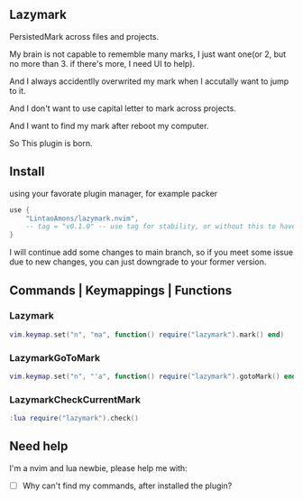 ## Lazymark

PersistedMark across files and projects.

My brain is not capable to rememble many marks, I just want one(or 2, but no more than 3. if there's more, I need UI to help).

And I always accidentlly overwrited my mark when I accutally want to jump to it.

And I don't want to use capital letter to mark across projects.

And I want to find my mark after reboot my computer.

So This plugin is born.

## Install

using your favorate plugin manager, for example packer

```lua
use {
	"LintaoAmons/lazymark.nvim",
	-- tag = "v0.1.0" -- use tag for stability, or without this to have latest fixed and functions
}
```

I will continue add some changes to main branch, so if you meet some issue due to new changes, you can just downgrade to your former version.

## Commands | Keymappings | Functions

### Lazymark

```lua
vim.keymap.set("n", "ma", function() require("lazymark").mark() end)
```

### LazymarkGoToMark

```lua
vim.keymap.set("n", "'a", function() require("lazymark").gotoMark() end)
```

### LazymarkCheckCurrentMark

```lua
:lua require("lazymark").check()
```

## Need help

I'm a nvim and lua newbie, please help me with:

- [ ] Why can't find my commands, after installed the plugin?

